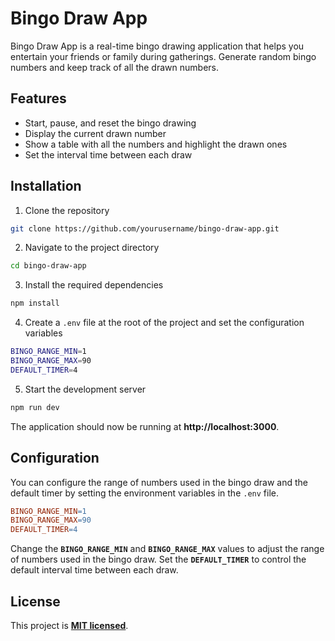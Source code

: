 # Bingo Draw App

Bingo Draw App is a real-time bingo drawing application that helps you entertain your friends or family during gatherings. Generate random bingo numbers and keep track of all the drawn numbers.

## Features

- Start, pause, and reset the bingo drawing
- Display the current drawn number
- Show a table with all the numbers and highlight the drawn ones
- Set the interval time between each draw

## Installation

1. Clone the repository
```sh
git clone https://github.com/yourusername/bingo-draw-app.git
```

2. Navigate to the project directory
```sh
cd bingo-draw-app
```

3. Install the required dependencies
```sh
npm install
```

4. Create a `.env` file at the root of the project and set the configuration variables
```sh
BINGO_RANGE_MIN=1
BINGO_RANGE_MAX=90
DEFAULT_TIMER=4
```

5. Start the development server
```sh
npm run dev
```

The application should now be running at **http://localhost:3000**.

## Configuration

You can configure the range of numbers used in the bingo draw and the default timer by setting the environment variables in the `.env` file.

```makefile
BINGO_RANGE_MIN=1
BINGO_RANGE_MAX=90
DEFAULT_TIMER=4
```

Change the **`BINGO_RANGE_MIN`** and **`BINGO_RANGE_MAX`** values to adjust the range of numbers used in the bingo draw. Set the **`DEFAULT_TIMER`** to control the default interval time between each draw.

## License

This project is **[MIT licensed](https://opensource.org/licenses/MIT)**.